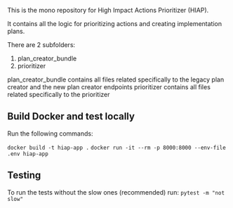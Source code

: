 This is the mono repository for High Impact Actions Prioritizer (HIAP).

It contains all the logic for prioritizing actions and creating implementation plans.

There are 2 subfolders:

1. plan_creator_bundle
2. prioritizer

plan_creator_bundle contains all files related specifically to the legacy plan creator and the new plan creator endpoints
prioritizer contains all files related specifically to the prioritizer

## Build Docker and test locally

Run the following commands:

`docker build -t hiap-app .`
`docker run -it --rm -p 8000:8000 --env-file .env hiap-app`

## Testing

To run the tests without the slow ones (recommended) run:
`pytest -m "not slow"`
